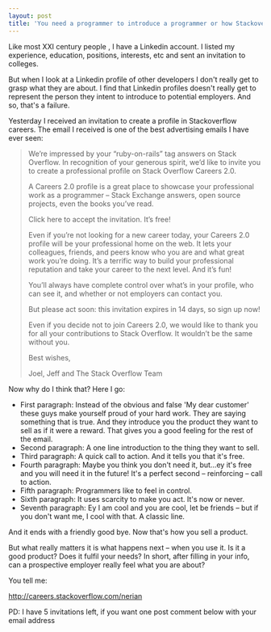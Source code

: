 ```yaml
---
layout: post
title: 'You need a programmer to introduce a programmer or how Stackoverflow Careers rocks '
---
```

                         

Like most XXI century people , I have a Linkedin account. I listed my experience, education, positions, interests, etc and sent an invitation to colleges. 

But when I look at a Linkedin profile of other developers I don't really get to grasp what they are about. I find that Linkedin profiles doesn't really get to represent the person they intent to introduce to potential employers. And so, that's a failure.

Yesterday I received an invitation to create a profile in Stackoverflow careers. The email I received is one of the best advertising emails I have ever seen:

<blockquote>
<p>We’re impressed by your “ruby-on-rails” tag answers on Stack Overflow. In recognition of your generous spirit, we’d like to invite you to create a professional profile on Stack Overflow Careers 2.0.</p>

<p>A Careers 2.0 profile is a great place to showcase your professional work as a programmer – Stack Exchange answers, open source projects, even the books you’ve read.</p>

<p>Click here to accept the invitation. It’s free!</p>

<p>Even if you’re not looking for a new career today, your Careers 2.0 profile will be your professional home on the web. It lets your colleagues, friends, and peers know who you are and what great work you’re doing. It’s a terrific way to build your professional reputation and take your career to the next level. And it’s fun!</p>

<p>You’ll always have complete control over what’s in your profile, who can see it, and whether or not employers can contact you.</p>

<p>But please act soon: this invitation expires in 14 days, so sign up now!</p>

<p>Even if you decide not to join Careers 2.0, we would like to thank you for all your contributions to Stack Overflow. It wouldn’t be the same without you.</p>

<p>Best wishes,

Joel, Jeff and The Stack Overflow Team</p>
</blockquote>       

Now why do I think that? Here I go:

* First paragraph: Instead of the obvious and false 'My dear customer' these guys make yourself proud of your hard work. They are saying something that is true. And they introduce you the product they want to sell as if it were a reward. That gives you a good feeling for the rest of the email.
* Second paragraph: A one line introduction to the thing they want to sell. 
* Third paragraph: A quick call to action. And it tells you that it's free.
* Fourth paragraph: Maybe you think you don't need it, but...ey it's free and you will need it in the future! It's a perfect second – reinforcing – call to action.
* Fifth paragraph: Programmers like to feel in control. 
* Sixth paragraph: It uses scarcity to make you act. It's now or never.
* Seventh paragraph: Ey I am cool and you are cool, let be friends – but if you don't want me, I cool with that. A classic line.

And it ends with a friendly good bye. Now that's how you sell a product. 

But what really matters it is what happens next – when you use it. Is it a good product? Does it fulfil your needs? In short, after filling in your info, can a prospective employer really feel what you are about?
                                              
You tell me:

<a href='http://careers.stackoverflow.com/nerian'>http://careers.stackoverflow.com/nerian</a>  

PD: I have 5 invitations left, if you want one post comment below with your email address 



